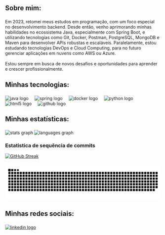 <h2 align="left">Sobre mim:</h2>

###

<p align="left">Em 2023, retomei meus estudos em programação, com um foco especial no desenvolvimento backend. Desde então, venho aprimorando minhas habilidades no ecossistema Java, especialmente com Spring Boot, e utilizando tecnologias como Git, Docker, Postman, PostgreSQL, MongoDB e Maven para desenvolver APIs robustas e escaláveis. Paralelamente, estou estudando tecnologias DevOps e Cloud Computing, para no futuro gerenciar aplicações em nuvens como AWS ou Azure.<br><br>Estou sempre em busca de novos desafios e oportunidades para aprender e crescer profissionalmente.</p>

###

<h2 align="left">Minhas tecnologias:</h2>

###

<div align="left">
  <img src="https://cdn.jsdelivr.net/gh/devicons/devicon/icons/java/java-original.svg" height="40" alt="java logo"  />
  <img width="12" />
  <img src="https://cdn.jsdelivr.net/gh/devicons/devicon/icons/spring/spring-original.svg" height="40" alt="spring logo"  />
  <img width="12" />
  <img src="https://skillicons.dev/icons?i=docker" height="40" alt="docker logo"  />
  <img width="12" />
  <img src="https://skillicons.dev/icons?i=py" height="40" alt="python logo"  />
  <img width="12" />
  <img src="https://cdn.jsdelivr.net/gh/devicons/devicon/icons/html5/html5-original.svg" height="40" alt="html5 logo"  />
  <img width="12" />
  <img src="https://skillicons.dev/icons?i=github" height="40" alt="github logo"  />
</div>

###

<h2 align="left">Minhas estatísticas:</h2>

###

<div align="left">
  <img src="https://github-readme-stats.vercel.app/api?username=jhonnysdo&hide_title=false&hide_rank=false&show_icons=true&include_all_commits=true&count_private=true&disable_animations=false&theme=midnight-purple&locale=en&hide_border=false&order=1" height="150" alt="stats graph"  />
  <img src="https://github-readme-stats.vercel.app/api/top-langs?username=jhonnysdo&locale=en&hide_title=false&layout=compact&card_width=320&langs_count=5&theme=midnight-purple&hide_border=true&order=2" height="150" alt="languages graph"  />
</div>

### Estatistica de sequência de commits

<a href="https://git.io/streak-stats"><img src="https://github-readme-streak-stats.herokuapp.com?user=jhonnysdo&theme=neon&hide_border=true&locale=pt_BR" alt="GitHub Streak" /></a>

###

<img src="https://raw.githubusercontent.com/jhonnysdo/jhonnysdo/output/snake.svg" alt="Snake animation" />

###

<h2 align="left">Minhas redes sociais:</h2>

###

<div align="left">
  <a href="https://www.linkedin.com/in/jhonny-santos/" target="_blank">
    <img src="https://raw.githubusercontent.com/maurodesouza/profile-readme-generator/master/src/assets/icons/social/linkedin/default.svg" width="52" height="40" alt="linkedin logo"  />
  </a>
</div>

###